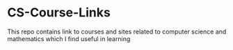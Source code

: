 # CS-Course-Links
This repo contains link to courses and sites related to computer science and mathematics which I find useful in learning
